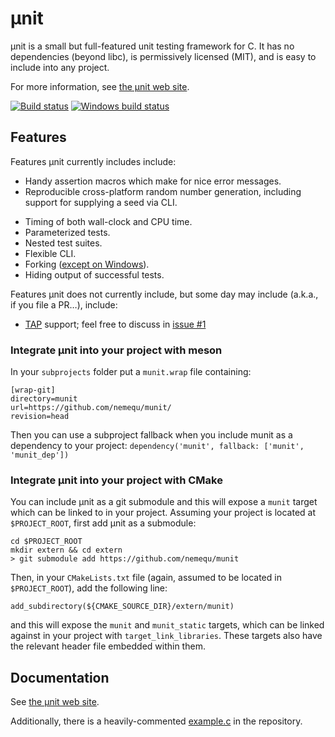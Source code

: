 # µnit

µnit is a small but full-featured unit testing framework for C. It has
no dependencies (beyond libc), is permissively licensed (MIT), and is
easy to include into any project.

For more information, see
[the µnit web site](https://nemequ.github.io/munit).

[![Build status](https://travis-ci.org/nemequ/munit.svg?branch=master)](https://travis-ci.org/nemequ/munit)
[![Windows build status](https://ci.appveyor.com/api/projects/status/db515g5ifcwjohq7/branch/master?svg=true)](https://ci.appveyor.com/project/quixdb/munit/branch/master)

## Features

Features µnit currently includes include:

- Handy assertion macros which make for nice error messages.
- Reproducible cross-platform random number generation, including
  support for supplying a seed via CLI.

* Timing of both wall-clock and CPU time.
* Parameterized tests.
* Nested test suites.
* Flexible CLI.
* Forking
  ([except on Windows](https://github.com/nemequ/munit/issues/2)).
* Hiding output of successful tests.

Features µnit does not currently include, but some day may include
(a.k.a., if you file a PR…), include:

- [TAP](http://testanything.org/) support; feel free to discuss in
  [issue #1](https://github.com/nemequ/munit/issues/1)

### Integrate µnit into your project with meson

In your `subprojects` folder put a `munit.wrap` file containing:

```
[wrap-git]
directory=munit
url=https://github.com/nemequ/munit/
revision=head
```

Then you can use a subproject fallback when you include munit as a
dependency to your project: `dependency('munit', fallback: ['munit', 'munit_dep'])`

### Integrate µnit into your project with CMake

You can include µnit as a git submodule and this will expose a `munit` target which can be linked to in your project. Assuming your project is located at `$PROJECT_ROOT`, first add µnit as a submodule:

```
cd $PROJECT_ROOT
mkdir extern && cd extern
> git submodule add https://github.com/nemequ/munit
```

Then, in your `CMakeLists.txt` file (again, assumed to be located in `$PROJECT_ROOT`), add the following line:

```
add_subdirectory(${CMAKE_SOURCE_DIR}/extern/munit)
```

and this will expose the `munit` and `munit_static` targets, which can be linked against in your project with `target_link_libraries`. These targets also have the relevant header file embedded within them.

## Documentation

See [the µnit web site](https://nemequ.github.io/munit).

Additionally, there is a heavily-commented
[example.c](https://github.com/nemequ/munit/blob/master/example.c) in
the repository.
